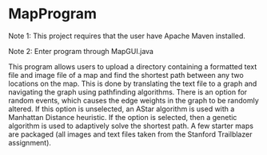 # MapProgram

Note 1: This project requires that the user have Apache Maven installed.

Note 2: Enter program through MapGUI.java

This program allows users to upload a directory containing a formatted text file and image file of a map and find the shortest path between any two locations on the map. This is done by translating the text file to a graph and navigating the graph using pathfinding algorithms. There is an option for random events, which causes the edge weights in the graph to be randomly altered. If this option is unselected, an AStar algorithm is used with a Manhattan Distance heuristic. If the option is selected, then a genetic algorithm is used to adaptively solve the shortest path. A few starter maps are packaged (all images and text files taken from the Stanford Trailblazer assignment). 
